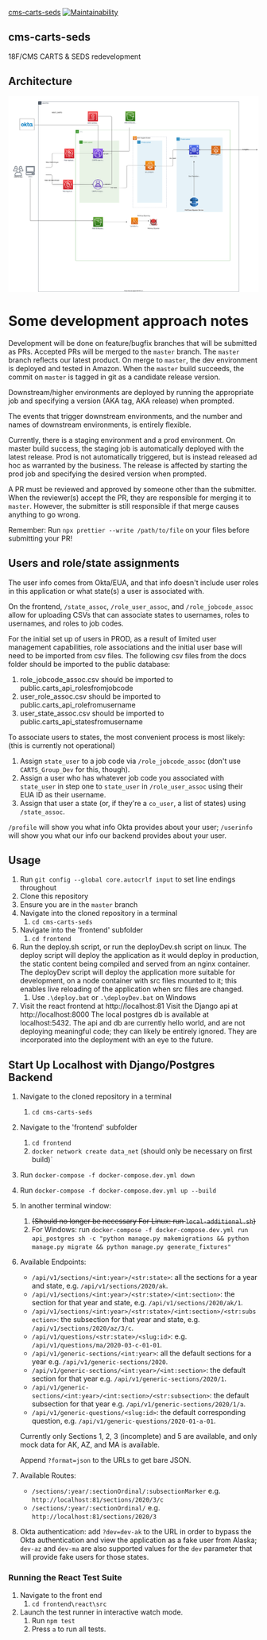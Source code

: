 [cms-carts-seds](https://github.com/CMSgov/cms-carts-seds) [![Maintainability](https://api.codeclimate.com/v1/badges/ccc447a00640e708538b/maintainability)](https://codeclimate.com/repos/6102dd981f91b059fd002f56/maintainability)
## cms-carts-seds

18F/CMS CARTS &amp; SEDS redevelopment

## Architecture

![Architecture Diagram](./.images/architecture.svg?raw=true)

# Some development approach notes

Development will be done on feature/bugfix branches that will be submitted as PRs. Accepted PRs will be merged to the `master` branch. The `master` branch reflects our latest product. On merge to `master`, the dev environment is deployed and tested in Amazon. When the `master` build succeeds, the commit on `master` is tagged in git as a candidate release version.

Downstream/higher environments are deployed by running the appropriate job and specifying a version (AKA tag, AKA release) when prompted.

The events that trigger downstream environments, and the number and names of downstream environments, is entirely flexible.

Currently, there is a staging environment and a prod environment.
On master build success, the staging job is automatically deployed with the latest release.
Prod is not automatically triggered, but is instead released ad hoc as warranted by the business. The release is affected by starting the prod job and specifying the desired version when prompted.

A PR must be reviewed and approved by someone other than the submitter. When the reviewer(s) accept the PR, they are responsible for merging it to `master`. However, the submitter is still responsible if that merge causes anything to go wrong.

Remember: Run `npx prettier --write /path/to/file` on your files before submitting your PR!

## Users and role/state assignments

The user info comes from Okta/EUA, and that info doesn't include user roles in this application or what state(s) a user is associated with.

On the frontend, `/state_assoc`, `/role_user_assoc`, and `/role_jobcode_assoc` allow for uploading CSVs that can associate states to usernames, roles to usernames, and roles to job codes.

For the initial set up of users in PROD, as a result of limited user management capabilities, role associations and the initial user base will need to be imported from csv files. The following csv files from the docs folder should be imported to the public database:

1. role_jobcode_assoc.csv should be imported to public.carts_api_rolesfromjobcode
2. user_role_assoc.csv should be imported to public.carts_api_rolefromusername
3. user_state_assoc.csv should be imported to public.carts_api_statesfromusername

To associate users to states, the most convenient process is most likely: (this is currently not operational)

1. Assign `state_user` to a job code via `/role_jobcode_assoc` (don't use `CARTS_Group_Dev` for this, though).
2. Assign a user who has whatever job code you associated with `state_user` in step one to `state_user` in `/role_user_assoc` using their EUA ID as their username.
3. Assign that user a state (or, if they're a `co_user`, a list of states) using `/state_assoc`.

`/profile` will show you what info Okta provides about your user; `/userinfo` will show you what our info our backend provides about your user.

## Usage

1. Run `git config --global core.autocrlf input` to set line endings throughout
2. Clone this repository
3. Ensure you are in the `master` branch
4. Navigate into the cloned repository in a terminal
   1. `cd cms-carts-seds`
5. Navigate into the 'frontend' subfolder
   1. `cd frontend`
6. Run the deploy.sh script, or run the deployDev.sh script on linux. The deploy script will deploy the application as it would deploy in production, the static content being compiled and served from an nginx container. The deployDev script will deploy the application more suitable for development, on a node container with src files mounted to it; this enables live reloading of the application when src files are changed.
   1. Use `.\deploy.bat` or `.\deployDev.bat` on Windows
7. Visit the react frontend at http://localhost:81 Visit the Django api at http://localhost:8000 The local postgres db is available at localhost:5432. The api and db are currently hello world, and are not deploying meaningful code; they can likely be entirely ignored. They are incorporated into the deployment with an eye to the future.

## Start Up Localhost with Django/Postgres Backend

1. Navigate to the cloned repository in a terminal
   1. `cd cms-carts-seds`
2. Navigate to the 'frontend' subfolder
   1. `cd frontend`
   2. `docker network create data_net` (should only be necessary on first build)`
3. Run `docker-compose -f docker-compose.dev.yml down`
4. Run `docker-compose -f docker-compose.dev.yml up --build`
5. In another terminal window:
   1. ~~(Should no longer be necessary For Linux: run `local-additional.sh`)~~
   2. For Windows: run `docker-compose -f docker-compose.dev.yml run api_postgres sh -c "python manage.py makemigrations && python manage.py migrate && python manage.py generate_fixtures"`
6. Available Endpoints:

   - `/api/v1/sections/<int:year>/<str:state>`: all the sections for a year and state, e.g. `/api/v1/sections/2020/ak`.
   - `/api/v1/sections/<int:year>/<str:state>/<int:section>`: the section for that year and state, e.g. `/api/v1/sections/2020/ak/1`.
   - `/api/v1/sections/<int:year>/<str:state>/<int:section>/<str:subsection>`: the subsection for that year and state, e.g. `/api/v1/sections/2020/az/3/c`.
   - `/api/v1/questions/<str:state>/<slug:id>`: e.g. `/api/v1/questions/ma/2020-03-c-01-01`.
   - `/api/v1/generic-sections/<int:year>`: all the default sections for a year e.g. `/api/v1/generic-sections/2020`.
   - `/api/v1/generic-sections/<int:year>/<int:section>`: the default section for that year e.g. `/api/v1/generic-sections/2020/1`.
   - `/api/v1/generic-sections/<int:year>/<int:section>/<str:subsection>`: the default subsection for that year e.g. `/api/v1/generic-sections/2020/1/a`.
   - `/api/v1/generic-questions/<slug:id>`: the default corresponding question, e.g. `/api/v1/generic-questions/2020-01-a-01`.

   Currently only Sections 1, 2, 3 (incomplete) and 5 are available, and only mock data for AK, AZ, and MA is available.

   Append `?format=json` to the URLs to get bare JSON.

7. Available Routes:
   - `/sections/:year/:sectionOrdinal/:subsectionMarker` e.g. `http://localhost:81/sections/2020/3/c`
   - `/sections/:year/:sectionOrdinal/` e.g. `http://localhost:81/sections/2020/3`
8. Okta authentication: add `?dev=dev-ak` to the URL in order to bypass the Okta authentication and view the application as a fake user from Alaska; `dev-az` and `dev-ma` are also supported values for the `dev` parameter that will provide fake users for those states.

### Running the React Test Suite

1. Navigate to the front end
   1. `cd frontend\react\src`
2. Launch the test runner in interactive watch mode.
   1. Run `npm test`
   2. Press `a` to run all tests.
